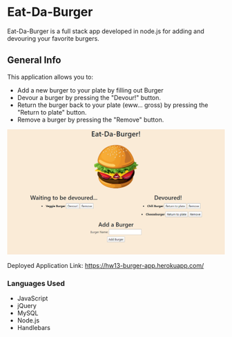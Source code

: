 # Eat-Da-Burger

Eat-Da-Burger is a full stack app developed in node.js for adding and devouring your favorite burgers.

## General Info

This application allows you to:
- Add a new burger to your plate by filling out Burger 
- Devour a burger by pressing the "Devour!" button.
- Return the burger back to your plate (eww... gross) by pressing the "Return to plate" button.
- Remove a burger by pressing the "Remove" button.

![page_preview](public/assets/images/page_preview.png)

Deployed Application Link: https://hw13-burger-app.herokuapp.com/

### Languages Used
- JavaScript
- jQuery
- MySQL
- Node.js
- Handlebars
